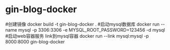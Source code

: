 # gin-blog-docker

#创建镜像
docker build -t gin-blog-docker .
#启动mysql数据库
docker run --name mysql -p 3306:3306 -e MYSQL_ROOT_PASSWORD=123456 -d mysql
#启动web容器服务 link到mysql容器
docker run --link mysql:mysql -p 8000:8000 gin-blog-docker
